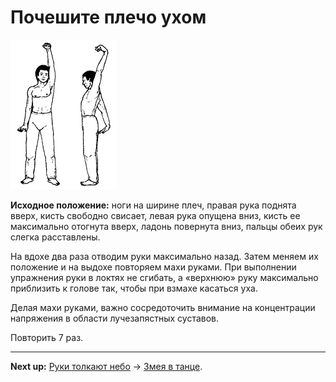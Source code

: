 # Почешите плечо ухом

![](./img/ear-itch.png)

**Исходное положение:** ноги на ширине плеч, правая рука поднята вверх, кисть
свободно свисает, левая рука опущена вниз, кисть ее максимально отогнута вверх,
ладонь повернута вниз, пальцы обеих рук слегка расставлены.

На вдохе два раза отводим руки максимально назад. Затем меняем их положение и на
выдохе повторяем махи руками. При выполнении упражнения руки в локтях не
сгибать, а «верхнюю» руку максимально приблизить к голове так, чтобы при взмахе
касаться уха.

Делая махи руками, важно сосредоточить внимание на концентрации напряжения в
области лучезапястных суставов.

Повторить 7 раз.

***

**Next up:** [Руки толкают небо](01-sky-push) -> [Змея в танце](04-snake-dance).
